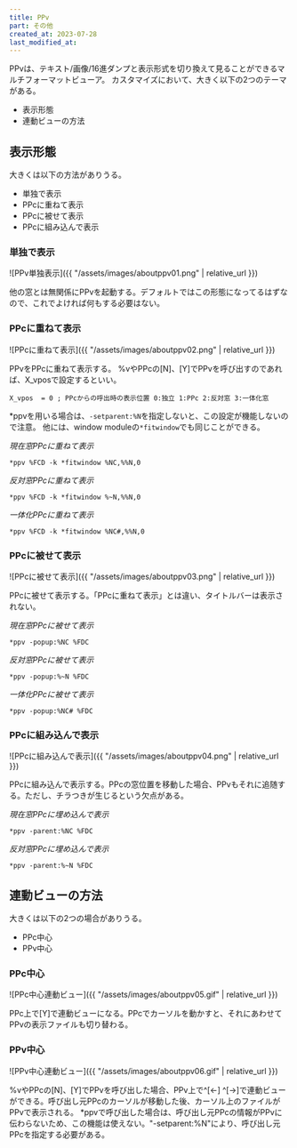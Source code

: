 ```yaml
---
title: PPv
part: その他
created_at: 2023-07-28
last_modified_at: 
---
```


PPvは、テキスト/画像/16進ダンプと表示形式を切り換えて見ることができるマルチフォーマットビューア。
カスタマイズにおいて、大きく以下の2つのテーマがある。

- 表示形態
- 連動ビューの方法

## 表示形態

大きくは以下の方法がありうる。

- 単独で表示
- PPcに重ねて表示
- PPcに被せて表示
- PPcに組み込んで表示

### 単独で表示

![PPv単独表示]({{ "/assets/images/aboutppv01.png" | relative_url }})

他の窓とは無関係にPPvを起動する。デフォルトではこの形態になってるはずなので、これでよければ何もする必要はない。

### PPcに重ねて表示

![PPcに重ねて表示]({{ "/assets/images/aboutppv02.png" | relative_url }})

PPvをPPcに重ねて表示する。
%vやPPcの[N]、[Y]でPPvを呼び出すのであれば、X_vposで設定するといい。

```text
X_vpos	= 0	; PPcからの呼出時の表示位置 0:独立 1:PPc 2:反対窓 3:一体化窓
```

*ppvを用いる場合は、`-setparent:%N`を指定しないと、この設定が機能しないので注意。
他には、window moduleの`*fitwindow`でも同じことができる。

_現在窓PPcに重ねて表示_
```text
*ppv %FCD -k *fitwindow %NC,%%N,0
```

_反対窓PPcに重ねて表示_
```text
*ppv %FCD -k *fitwindow %~N,%%N,0
```

_一体化PPcに重ねて表示_
```text
*ppv %FCD -k *fitwindow %NC#,%%N,0
```

### PPcに被せて表示

![PPcに被せて表示]({{ "/assets/images/aboutppv03.png" | relative_url }})

PPcに被せて表示する。「PPcに重ねて表示」とは違い、タイトルバーは表示されない。

_現在窓PPcに被せて表示_
```text
*ppv -popup:%NC %FDC
```

_反対窓PPcに被せて表示_
```text
*ppv -popup:%~N %FDC
```

_一体化PPcに被せて表示_
```text
*ppv -popup:%NC# %FDC
```

### PPcに組み込んで表示

![PPcに組み込んで表示]({{ "/assets/images/aboutppv04.png" | relative_url }})

PPcに組み込んで表示する。PPcの窓位置を移動した場合、PPvもそれに追随する。ただし、チラつきが生じるという欠点がある。

_現在窓PPcに埋め込んで表示_
```text
*ppv -parent:%NC %FDC
```

_反対窓PPcに埋め込んで表示_
```text
*ppv -parent:%~N %FDC
```

## 連動ビューの方法

大きくは以下の2つの場合がありうる。

- PPc中心
- PPv中心

### PPc中心

![PPc中心連動ビュー]({{ "/assets/images/aboutppv05.gif" | relative_url }})

PPc上で\[Y]で連動ビューになる。PPcでカーソルを動かすと、それにあわせてPPvの表示ファイルも切り替わる。

### PPv中心

![PPv中心連動ビュー]({{ "/assets/images/aboutppv06.gif" | relative_url }})

%vやPPcの[N]、[Y]でPPvを呼び出した場合、PPv上で^[←] ^[→]で連動ビューができる。呼び出し元PPcのカーソルが移動した後、カーソル上のファイルがPPvで表示される。
*ppvで呼び出した場合は、呼び出し元PPcの情報がPPvに伝わらないため、この機能は使えない。"-setparent:%N"により、呼び出し元PPcを指定する必要がある。
